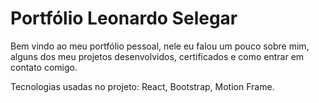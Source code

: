 # Portfólio Leonardo Selegar

Bem vindo ao meu portfólio pessoal, nele eu falou um pouco sobre mim, alguns dos meu projetos desenvolvidos, certificados e como entrar em contato comigo.

Tecnologias usadas no projeto: React, Bootstrap, Motion Frame.
